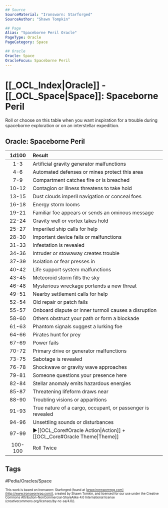 ```yaml
---
## Source
SourceMaterial: "Ironsworn: Starforged"
SourceAuthor: "Shawn Tompkin"

## Page
Alias: "Spaceborne Peril Oracle"
PageType: Oracle
PageCategory: Space

## Oracle
Oracle: Space
OracleFocus: Spaceborne Peril
---
```

# [[_OCL_Index|Oracle]] - [[_OCL_Space|Space]]: Spaceborne Peril
Roll or choose on this table when you want inspiration for a trouble during spaceborne exploration or on an interstellar expedition.
## Oracle: Spaceborne Peril
| 1d100 | Result |
|:----:|:-------|
| 1-3 | Artificial gravity generator malfunctions |
| 4-6 | Automated defenses or mines protect this area |
| 7-9 | Compartment catches fire or is breached |
| 10-12 | Contagion or illness threatens to take hold |
| 13-15 | Dust clouds imperil navigation or conceal foes |
| 16-18 | Energy storm looms |
| 19-21 | Familiar foe appears or sends an ominous message |
| 22-24 | Gravity well or vortex takes hold |
| 25-27 | Imperiled ship calls for help |
| 28-30 | Important device fails or malfunctions |
| 31-33 | Infestation is revealed |
| 34-36 | Intruder or stowaway creates trouble |
| 37-39 | Isolation or fear presses in |
| 40-42 | Life support system malfunctions |
| 43-45 | Meteoroid storm fills the sky |
| 46-48 | Mysterious wreckage portends a new threat |
| 49-51 | Nearby settlement calls for help |
| 52-54 | Old repair or patch fails |
| 55-57 | Onboard dispute or inner turmoil causes a disruption |
| 58-60 | Others obstruct your path or form a blockade |
| 61-63 | Phantom signals suggest a lurking foe |
| 64-66 | Pirates hunt for prey |
| 67-69 | Power fails |
| 70-72 | Primary drive or generator malfunctions |
| 73-75 | Sabotage is revealed |
| 76-78 | Shockwave or gravity wave approaches |
| 79-81 | Someone questions your presence here |
| 82-84 | Stellar anomaly emits hazardous energies |
| 85-87 | Threatening lifeform draws near |
| 88-90 | Troubling visions or apparitions |
| 91-93 | True nature of a cargo, occupant, or passenger is revealed |
| 94-96 | Unsettling sounds or disturbances |
| 97-99 | ▶[[OCL_Core#Oracle Action\|Action]] + [[OCL_Core#Oracle Theme\|Theme]] |
| 100-100 | Roll Twice |

## Tags
#Pedia/Oracles/Space 

<font size=-2>This work is based on Ironsworn: Starforged (found at [www.ironswornrpg.com](http://www.ironswornrpg.com)), created by Shawn Tomkin, and licensed for our use under the Creative Commons Attribution-NonCommercial-ShareAlike 4.0 International license  (creativecommons.org/licenses/by-nc-sa/4.0/).</font>
